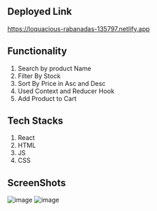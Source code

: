 ## Deployed Link

https://loquacious-rabanadas-135797.netlify.app



## Functionality

1. Search by product Name
2. Filter By Stock
3. Sort By Price in Asc and Desc
4. Used Context and Reducer Hook
5. Add Product to Cart

## Tech Stacks

1. React
2. HTML
3. JS
4. CSS

## ScreenShots

![image](https://user-images.githubusercontent.com/67849097/172216672-4178dd9d-7c03-4444-b251-002d1b8c20e7.png)
![image](https://user-images.githubusercontent.com/67849097/172216695-8396476a-7906-4471-8f87-6223a81fe20f.png)

